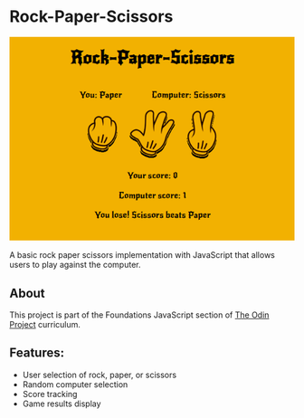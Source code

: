 # Rock-Paper-Scissors
![Overview Image](./imgs/game-overview.png)

A basic rock paper scissors implementation with JavaScript that allows users to play against the computer.


## About

This project is part of the Foundations JavaScript section of [The Odin Project](https://www.theodinproject.com/lessons/foundations-rock-paper-scissors) curriculum.


## Features:

- User selection of rock, paper, or scissors
- Random computer selection
- Score tracking
- Game results display
